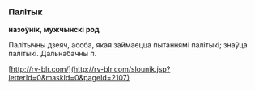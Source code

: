 ### Палітык
**назоўнік, мужчынскі род**

Палітычны дзеяч, асоба, якая займаецца пытаннямі палітыкі; знаўца палітыкі. Дальнабачны п.

<a rel="author">[http://rv-blr.com/](http://rv-blr.com/slounik.jsp?letterId=0&maskId=0&pageId=2107)</a>
